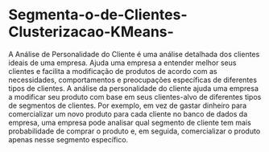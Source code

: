 # Segmenta-o-de-Clientes-Clusterizacao-KMeans-
A Análise de Personalidade do Cliente é uma análise detalhada dos clientes ideais de uma empresa. Ajuda uma empresa a entender melhor seus clientes e facilita a modificação de produtos de acordo com as necessidades, comportamentos e preocupações específicas de diferentes tipos de clientes.  A análise da personalidade do cliente ajuda uma empresa a modificar seu produto com base em seus clientes-alvo de diferentes tipos de segmentos de clientes. Por exemplo, em vez de gastar dinheiro para comercializar um novo produto para cada cliente no banco de dados da empresa, uma empresa pode analisar qual segmento de cliente tem mais probabilidade de comprar o produto e, em seguida, comercializar o produto apenas nesse segmento específico.
